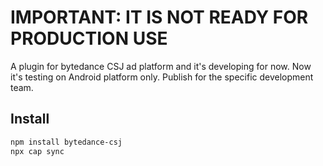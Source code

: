 # IMPORTANT: IT IS NOT READY FOR PRODUCTION USE
A plugin for bytedance CSJ ad platform and it's developing for now.
Now it's testing on Android platform only.
Publish for the specific development team.

## Install

```bash
npm install bytedance-csj
npx cap sync
```